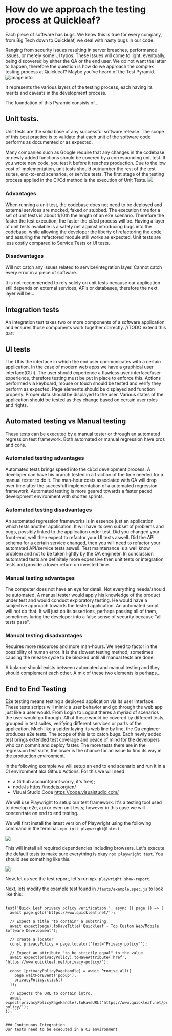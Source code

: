 # How do we approach the testing process at Quickleaf?

Each piece of software has bugs. We know this is true for every company, from Big Tech down to Quickleaf, we deal with nasty bugs in our code.

Ranging from security issues resulting in server breaches, performance issues, or merely some UI typos.
These issues will come to light, eventually, being discovered by either the QA or the end user. We do not want the latter to happen, therefore the question is how do we approach the complex testing process at Quickleaf?
Maybe you've heard of the Test Pyramid.
![image info](/img/testpyramid.png)

It represents the various layers of the testing process, each having its merits and caveats in the development process.

The foundation of this Pyramid consists of...
## Unit tests.
Unit tests are the solid base of any successful software release.
The scope of this best practice is to validate that each unit of the software code performs as documented or as expected.

Many companies such as Google require that any changes in the codebase or newly added functions should be covered by a corresponding unit test. If you wrote new code, you test it before it reaches production. 
Due to the low cost of implementation, unit tests should outnumber the rest of the test suites, end-to-end scenarios, or service tests.
The first stage of the testing process applied in the Ci/Cd method is the execution of Unit Tests.
![](/img/classicCiCd.png)

### Advantages
When running a unit test, the codebase does not need to be deployed and external services are mocked, faked or stubbed.
The execution time for a set of unit tests is about 1/10th the length of an e2e scenario. Therefore the faster the test execution, the faster the ci/cd process will be.
Having a layer of unit tests available is a safety net against introducing bugs into the codebase, while allowing the developer the liberty of refactoring the code and assuring the refactored module still works as expected.
Unit tests are less costly compared to Service Tests or UI tests.
### Disadvantages
Will not catch any issues related to service/integration layer.
Cannot catch every error in a piece of software.

It is not recommended to rely solely on unit tests because our application still depends on external services, APis or databases, therefore the next layer will be...

## Integration tests

An integration test takes two or more components of a software application and ensures those components work together correctly.
//TODO extend this part

## UI tests

The UI is the interface in which the end user communicates with a certain application.
In the case of modern web apps we have a graphical user interface(GUI).
The user should experience a flawless user interface/user experience, therefore testing must be put in place to enforce this.
Actions performed via keyboard, mouse or touch should be tested and verify they perform as expected. Page elements should be displayed and function properly. Proper data should be displayed to the user. Various states of the application should be tested as they change based on certain user roles and rights.

## Automated testing vs Manual testing
These tests can be executed by a manual tester or through an automated regression test framework. Both automated or manual regression have pros and cons.

### Automated testing advantages
Automated tests brings speed into the ci/cd development process. A developer can have his branch tested in a fraction of the time needed for a manual tester to do it. The man-hour costs associated with QA will drop over time after the succesfull implementation of a automated regression framework.
Automated testing is more geared towards a faster paced development environment with shorter sprints.
### Automated testing disadvantages
An automated regression frameworks is in essence just an application which tests another application. It will have its own subset of problems and bugs, possibly linked to the application under test.
Did you changed your front-end, well then expect to refactor your UI tests aswell.
Did the API schema for a certain service changed, then you will need to refactor your automated API/service tests aswell.
Test maintenance is a well know problem and not to be taken lightly by the QA engineer.
In conclussion automated tests are definitely more expensive then unit tests or integration tests and provide a lower return on invested time.

### Manual testing advantages
The computer does not have an eye for detail. Not everything needs/should be automated.
A manual tester would apply his knowledge of the product under test and would conduct exploratory testing. He would have a subjective approach towards the tested application. An automated script will not do that. It will just do its assertions, perhaps passing all of them, sometimes luring the developer into a false sense of security because "all tests pass".

### Manual testing disadvantages
Requires more resources and more man-hours.
We need to factor in the possibility of human error.
It is the slowest testing method, sometimes causing the release cycle to be blocked until all manual tests are done. 

A balance should exists between automated and manual testing and they should complement each other.
A mix of these two elements is perhaps...

## End to End Testing
E2e testing means testing a deployed application via its user interface.
These tests scripts will mimic a user behavior and go through the web app just like a user would.
From Login to Logout theres a myriad of scenarios the user would go through.
All of these would be covered by different tests, grouped in test suites, verifying different services or parts of the application.
Much like a spider laying its web line by line, the Qa engineer produces e2e tests. The scope of this is to catch bugs.
Each newly added test brings extended test coverage and peace of mind for the developers who can commit and deploy faster.
The more tests there are in the regression test suite, the lower is the chance for an issue to find its way in the production environment.

In the following example we will setup an end to end scenario and run it in a CI environment aka Github Actions.
For this we will need
- a Github account(dont worry, it's free);
- nodeJs https://nodejs.org/en/
- Visual Studio Code https://code.visualstudio.com/

We will use Playwright to setup our test framework.
It's a testing tool used to develop e2e, api or even unit tests; however in this case we will concenrtate on end to end testing.

We will first install the latest version of Playwright using the following command in the terminal.
 `npm init playwright@latest`
 
![](/img/playwright_init.png)

This will install all required dependencies including browsers.
Let's execute the default tests to make sure everything is okay `npx playwright test`.
You should see something like this.

![](/img/playwright_test.png)

Now, let us see the test report, let's run `npx playwright show-report`.

Next, lets modify the example test found in `/tests/example.spec.js` to look like this:

```import { test, expect } from '@playwright/test';

test('Quick Leaf privacy policy verification ', async ({ page }) => {
  await page.goto('https://www.quickleaf.net/');

  // Expect a title "to contain" a substring.
  await expect(page).toHaveTitle('Quickleaf - Top Custom Web/Mobile Software Development');

  // create a locator
  const privacyPolicy = page.locator('text="Privacy policy"');

  // Expect an attribute "to be strictly equal" to the value.
  await expect(privacyPolicy).toHaveAttribute('href', 'https://www.quickleaf.net/privacy-policy/');

  const [privacyPolicyPageHandle] = await Promise.all([
    page.waitForEvent('popup'),
    privacyPolicy.click()
  ]);

  // Expects the URL to contain intro.
  await expect(privacyPolicyPageHandle).toHaveURL('https://www.quickleaf.net/privacy-policy/');
});```


### Continuous Integration
Our tests need to be executed in a CI environment